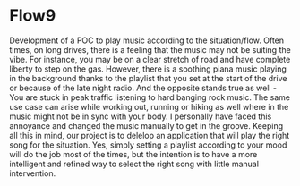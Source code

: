 # Flow9
Development of a POC to play music according to the situation/flow.
Often times, on long drives, there is a feeling that the music may not be suiting the vibe. For instance, you may be on a clear stretch of road and have complete
liberty to step on the gas. However, there is a soothing piana music playing in the background thanks to the playlist that you set at the start of the drive or because
of the late night radio. And the opposite stands true as well - You are stuck in peak traffic listening to hard banging rock music. 
The same use case can arise while working out, running or hiking as well where in the music might not be in sync with your body.
I personally have faced this annoyance and changed the music manually to get in the groove. 
Keeping all this in mind, our project is to delelop an application that will play the right song for the situation. Yes, simply setting a playlist according
to your mood will do the job most of the times, but the intention is to have a more intelligent and refined way to select the right song with little manual intervention.
